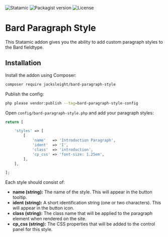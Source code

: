 <!-- statamic:hide -->

![Statamic](https://flat.badgen.net/badge/Statamic/3.1.14+/FF269E)
![Packagist version](https://flat.badgen.net/packagist/v/jacksleight/bard-paragraph-style)
![License](https://flat.badgen.net/github/license/jacksleight/bard-paragraph-style)

# Bard Paragraph Style 

This Statamic addon gives you the ability to add custom paragraph styles to the Bard fieldtype.

## Installation

Install the addon using Composer:

```bash
composer require jacksleight/bard-paragraph-style
```

Publish the config:

```bash
php please vendor:publish --tag=bard-paragraph-style-config
```

Open `config/bard-paragraph-style.php` and add your paragraph styles:


```php
return [

    'styles' => [
        [
            'name'   => 'Introduction Paragraph',
            'ident'  => 'I',
            'class'  => 'introduction',
            'cp_css' => 'font-size: 1.25em',
        ],
    ],

];
```

Each style should consist of:

* **name (string):** The name of the style. This will appear in the button tooltip.
* **ident (string):** A short identification string (one or two characters). This will appear in the button icon.
* **class (string):** The class name that will be applied to the paragraph element when rendered on the site.
* **cp_css (string):** The CSS properties that will be added to the control panel for this style.
